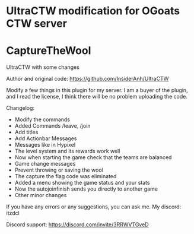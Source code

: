 # UltraCTW modification for OGoats CTW server
# CaptureTheWool
UltraCTW with some changes

Author and original code: https://github.com/InsiderAnh/UltraCTW

Modify a few things in this plugin for my server.
I am a buyer of the plugin, and I read the license, I think there will be no problem uploading the code.

Changelog:
- Modify the commands
- Added Commands /leave, /join
- Add titles
- Add Actionbar Messages
- Messages like in Hypixel
- The level system and its rewards work well
- Now when starting the game check that the teams are balanced
- Game change messages
- Prevent throwing or saving the wool
- The capture the flag code was eliminated
- Added a menu showing the game status and your stats
- Now the autojoinfinish sends you directly to another game
- Other minor changes

If you have any errors or any suggestions, you can ask me.
My discord: itzdcl

Discord support: https://discord.com/invite/3RRWVTGveD

